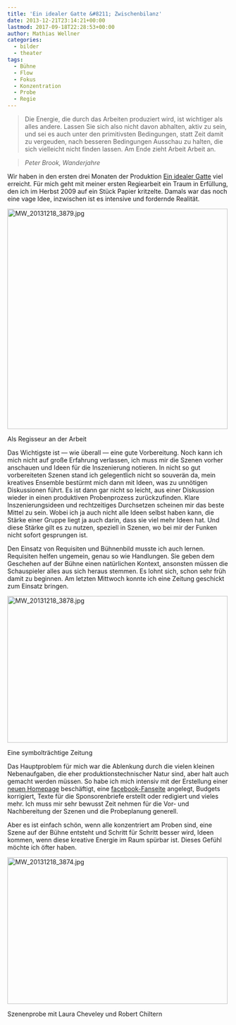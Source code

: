 ```yaml
---
title: 'Ein idealer Gatte &#8211; Zwischenbilanz'
date: 2013-12-21T23:14:21+00:00
lastmod: 2017-09-18T22:28:53+00:00
author: Mathias Wellner
categories:
  - bilder
  - theater
tags:
  - Bühne
  - Flow
  - Fokus
  - Konzentration
  - Probe
  - Regie
---
```

> Die Energie, die durch das Arbeiten produziert wird, ist wichtiger als alles andere. Lassen Sie sich also nicht davon abhalten, aktiv zu sein, und sei es auch unter den primitivsten Bedingungen, statt Zeit damit zu vergeuden, nach besseren Bedingungen Ausschau zu halten, die sich vielleicht nicht finden lassen. Am Ende zieht Arbeit Arbeit an.
  
> _Peter Brook, Wanderjahre_ 

Wir haben in den ersten drei Monaten der Produktion [Ein idealer Gatte](http://dramateure.ch/wordpress/produktionen/ein-idealer-gatte/ "Ein idealer Gatte") viel erreicht. Für mich geht mit meiner ersten Regiearbeit ein Traum in Erfüllung, den ich im Herbst 2009 auf ein Stück Papier kritzelte. Damals war das noch eine vage Idee, inzwischen ist es intensive und fordernde Realität. 

<div style="width: 510px" class="wp-caption aligncenter">
  <a href="http://www.flickr.com/photos/mwellner/11481510726/" title="MW_20131218_3879.jpg by mwellner, on Flickr"><img src="http://farm3.staticflickr.com/2810/11481510726_2c35409d2f.jpg" width="500" height="500" alt="MW_20131218_3879.jpg" /></a>
  
  <p class="wp-caption-text">
    Als Regisseur an der Arbeit
  </p>
</div>

Das Wichtigste ist &#8212; wie überall &#8212; eine gute Vorbereitung. Noch kann ich mich nicht auf große Erfahrung verlassen, ich muss mir die Szenen vorher anschauen und Ideen für die Inszenierung notieren. In nicht so gut vorbereiteten Szenen stand ich gelegentlich nicht so souverän da, mein kreatives Ensemble bestürmt mich dann mit Ideen, was zu unnötigen Diskussionen führt. Es ist dann gar nicht so leicht, aus einer Diskussion wieder in einen produktiven Probenprozess zurückzufinden. Klare Inszenierungsideen und rechtzeitiges Durchsetzen scheinen mir das beste Mittel zu sein. Wobei ich ja auch nicht alle Ideen selbst haben kann, die Stärke einer Gruppe liegt ja auch darin, dass sie viel mehr Ideen hat. Und diese Stärke gilt es zu nutzen, speziell in Szenen, wo bei mir der Funken nicht sofort gesprungen ist. 

Den Einsatz von Requisiten und Bühnenbild musste ich auch lernen. Requisiten helfen ungemein, genau so wie Handlungen. Sie geben dem Geschehen auf der Bühne einen natürlichen Kontext, ansonsten müssen die Schauspieler alles aus sich heraus stemmen. Es lohnt sich, schon sehr früh damit zu beginnen. Am letzten Mittwoch konnte ich eine Zeitung geschickt zum Einsatz bringen. 

<div style="width: 510px" class="wp-caption aligncenter">
  <a href="http://www.flickr.com/photos/mwellner/11481409375/" title="MW_20131218_3878.jpg by mwellner, on Flickr"><img src="http://farm6.staticflickr.com/5503/11481409375_8e5395c1d9.jpg" width="500" height="333" alt="MW_20131218_3878.jpg" /></a>
  
  <p class="wp-caption-text">
    Eine symbolträchtige Zeitung
  </p>
</div>

Das Hauptproblem für mich war die Ablenkung durch die vielen kleinen Nebenaufgaben, die eher produktionstechnischer Natur sind, aber halt auch gemacht werden müssen. So habe ich mich intensiv mit der Erstellung einer [neuen Homepage](http://dramateure.ch/wordpress "die dramateure zürich") beschäftigt, eine [facebook-Fanseite](https://www.facebook.com/DramateureZurich "die dramateure zürich") angelegt, Budgets korrigiert, Texte für die Sponsorenbriefe erstellt oder redigiert und vieles mehr. Ich muss mir sehr bewusst Zeit nehmen für die Vor- und Nachbereitung der Szenen und die Probeplanung generell. 

Aber es ist einfach schön, wenn alle konzentriert am Proben sind, eine Szene auf der Bühne entsteht und Schritt für Schritt besser wird, Ideen kommen, wenn diese kreative Energie im Raum spürbar ist. Dieses Gefühl möchte ich öfter haben. 

<div style="width: 510px" class="wp-caption aligncenter">
  <a href="http://www.flickr.com/photos/mwellner/11481388975/" title="MW_20131218_3874.jpg by mwellner, on Flickr"><img src="http://farm6.staticflickr.com/5485/11481388975_07ce710246.jpg" width="500" height="333" alt="MW_20131218_3874.jpg" /></a>
  
  <p class="wp-caption-text">
    Szenenprobe mit Laura Cheveley und Robert Chiltern<br />
  </p>
</div>